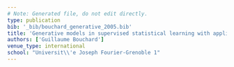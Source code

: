 ```yaml
---
# Note: Generated file, do not edit directly.
type: publication
bib: '_bib/bouchard_generative_2005.bib'
title: 'Generative models in supervised statistical learning with applications to digital image categorization and structural reliability'
authors: ['Guillaume Bouchard']
venue_type: international
school: "Universit\\'e Joseph Fourier-Grenoble 1"
---
```

